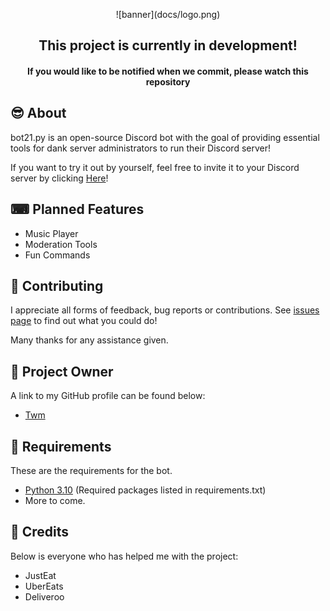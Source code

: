 <p align="center">
    ![banner](docs/logo.png)
</p>

<h2 align="center">
    This project is currently in development!<br>
</h2>
<h4 align="center">
    If you would like to be notified when we commit, please watch this repository
</h4>


## 😎 About

bot21.py is an open-source Discord bot with the goal of providing essential tools for dank server administrators to run their Discord server!

If you want to try it out by yourself, feel free to invite it to your Discord server by clicking [Here](https://discord.com/api/oauth2/authorize?client_id=1017155792048230520&permissions=8&scope=bot)!

## ⌨ Planned Features
- Music Player
- Moderation Tools
- Fun Commands

## 🐑 Contributing
I appreciate all forms of feedback, bug reports or contributions. See [issues page](https://github.com/Twm757/discord-bot/issues) to find out what you could do!

Many thanks for any assistance given.

## 👑 Project Owner 
A link to my GitHub profile can be found below:

- [Twm](https://github.com/Twm757)

## 📜 Requirements
These are the requirements for the bot.

- [Python 3.10](https://www.python.org/downloads) (Required packages listed in requirements.txt)
- More to come.

## 💖 Credits
Below is everyone who has helped me with the project:

- JustEat
- UberEats
- Deliveroo